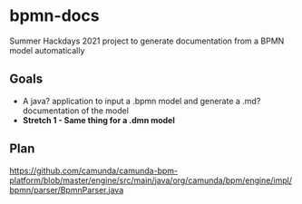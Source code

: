 # bpmn-docs
Summer Hackdays 2021 project to generate documentation from a BPMN model automatically

## Goals
- A java? application to input a .bpmn model and generate a .md? documentation of the model
- **Stretch 1 - Same thing for a .dmn model**


## Plan
https://github.com/camunda/camunda-bpm-platform/blob/master/engine/src/main/java/org/camunda/bpm/engine/impl/bpmn/parser/BpmnParser.java
